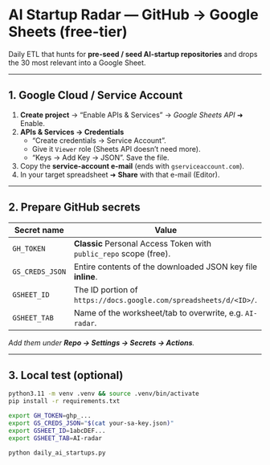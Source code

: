 # AI Startup Radar — GitHub → Google Sheets (free-tier)

Daily ETL that hunts for **pre-seed / seed AI-startup repositories** and
drops the 30 most relevant into a Google Sheet.

---

## 1. Google Cloud / Service Account

1. **Create project** → “Enable APIs & Services” → _Google Sheets API_ ➜ Enable.  
2. **APIs & Services → Credentials**  
   * “Create credentials → Service Account”.  
   * Give it `Viewer` role (Sheets API doesn’t need more).  
   * “Keys → Add Key → JSON”. Save the file.  
3. Copy the **service-account e-mail** (ends with `gserviceaccount.com`).  
4. In your target spreadsheet ➜ **Share** with that e-mail (Editor).

---

## 2. Prepare GitHub secrets

| Secret name       | Value                                             |
|-------------------|---------------------------------------------------|
| `GH_TOKEN`        | **Classic** Personal Access Token with `public_repo` scope (free). |
| `GS_CREDS_JSON`   | Entire contents of the downloaded JSON key file **inline**.        |
| `GSHEET_ID`       | The ID portion of `https://docs.google.com/spreadsheets/d/<ID>/`. |
| `GSHEET_TAB`      | Name of the worksheet/tab to overwrite, e.g. `AI-radar`.           |

_Add them under **Repo → Settings → Secrets → Actions**._

---

## 3. Local test (optional)

```bash
python3.11 -m venv .venv && source .venv/bin/activate
pip install -r requirements.txt

export GH_TOKEN=ghp_...
export GS_CREDS_JSON="$(cat your-sa-key.json)"
export GSHEET_ID=1abcDEF...
export GSHEET_TAB=AI-radar

python daily_ai_startups.py
